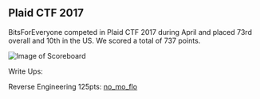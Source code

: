 ## Plaid CTF 2017


BitsForEveryone competed in Plaid CTF 2017 during April and placed 73rd overall and 10th in the US. We scored a total of 737 points.

![Image of Scoreboard](https://github.com/bitsforeveryone/write-ups/blob/master/PlaidCTF-2017/scoreboard.png)


Write Ups:

Reverse Engineering 125pts: [no_mo_flo](https://github.com/bitsforeveryone/write-ups/tree/master/PlaidCTF-2017/no_mo_flo125)
